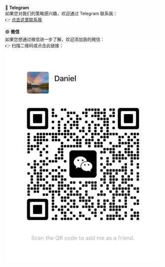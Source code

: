 🔗 **Telegram**  
如果您对我们的策略感兴趣，欢迎通过 Telegram 联系我：  
👉 [点击这里联系我](https://t.me/wendingtaoli)

🟢 **微信**  
如果您想通过微信进一步了解，欢迎添加我的微信：  
👉 扫描二维码或点击此链接：  
![我的微信二维码](https://raw.githubusercontent.com/wendingtaoli/wendingtaoli.github.io/main/image/wechat_qr.png)